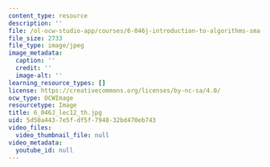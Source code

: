 ```yaml
---
content_type: resource
description: ''
file: /ol-ocw-studio-app/courses/6-046j-introduction-to-algorithms-sma-5503-fall-2005/5d50a4437e5fdf5f794832bd470eb743_6_046J_lec12_th.jpg
file_size: 2733
file_type: image/jpeg
image_metadata:
  caption: ''
  credit: ''
  image-alt: ''
learning_resource_types: []
license: https://creativecommons.org/licenses/by-nc-sa/4.0/
ocw_type: OCWImage
resourcetype: Image
title: 6_046J_lec12_th.jpg
uid: 5d50a443-7e5f-df5f-7948-32bd470eb743
video_files:
  video_thumbnail_file: null
video_metadata:
  youtube_id: null
---
```

